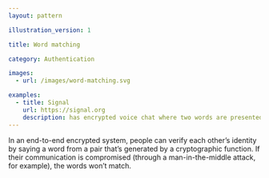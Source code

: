 ```yaml
---
layout: pattern

illustration_version: 1

title: Word matching

category: Authentication

images:
  - url: /images/word-matching.svg

examples:
  - title: Signal
    url: https://signal.org
    description: has encrypted voice chat where two words are presented in the call screen
---
```


In an end-to-end encrypted system, people can verify each other’s identity by saying a word from a pair that’s generated by a cryptographic function. If their communication is compromised (through a man-in-the-middle attack, for example), the words won’t match.
